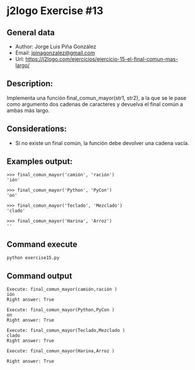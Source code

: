 # j2logo Exercise #13

## General data
* Author: Jorge Luis Piña González
* Email: jpinagonzalez@gmail.com
* Url: https://j2logo.com/ejercicios/ejercicio-15-el-final-comun-mas-largo/

## Description:
Implementa una función final_comun_mayor(str1, str2), a la que se le pase como argumento dos cadenas de caracteres y devuelva el final común a ambas más largo.

## Considerations:
* Si no existe un final común, la función debe devolver una cadena vacía.

## Examples output:
````
>>> final_comun_mayor('camión', 'ración')
'ión'
````
````
>>> final_comun_mayor('Python', 'PyCon')
'on'
````
````
>>> final_comun_mayor('Teclado', 'Mezclado')
'clado'
````
````
>>> final_comun_mayor('Harina', 'Arroz')
''
````

## Command execute
````
python exercise15.py
````
## Command output
````
Execute: final_comun_mayor(camión,ración )
ión
Right answer: True
````
````
Execute: final_comun_mayor(Python,PyCon )
on
Right answer: True
````
````
Execute: final_comun_mayor(Teclado,Mezclado )
clado
Right answer: True
````
````
Execute: final_comun_mayor(Harina,Arroz )

Right answer: True
````
